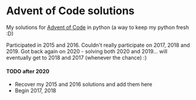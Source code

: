 # Advent of Code solutions

My solutions for [Advent of Code](https://adventofcode.com) in python (a way to keep my python fresh :D)

Participated in 2015 and 2016. Couldn't really participate on 2017, 2018 and 2019. Got back again on 2020 - solving both 2020 and 2019... will eventually get to 2018 and 2017 (whenever the chance) :)



#### TODO after 2020
* Recover my 2015 and 2016 solutions and add them here
* Begin 2017, 2018
